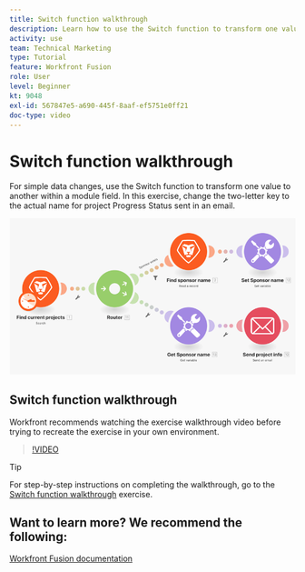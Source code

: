 ```yaml
---
title: Switch function walkthrough
description: Learn how to use the Switch function to transform one value to another within a module field in [!DNL Adobe Workfront Fusion].
activity: use
team: Technical Marketing
type: Tutorial
feature: Workfront Fusion
role: User
level: Beginner
kt: 9048
exl-id: 567847e5-a690-445f-8aaf-ef5751e0ff21
doc-type: video
---
```

# Switch function walkthrough

For simple data changes, use the Switch function to transform one value to another within a module field. In this exercise, change the two-letter key to the actual name for project Progress Status sent in an email.

![An image using the switch function](assets/beyond-basic-modules-3.png)

## Switch function walkthrough

Workfront recommends watching the exercise walkthrough video before trying to recreate the exercise in your own environment.

>[!VIDEO](https://video.tv.adobe.com/v/335289/?quality=12&learn=on)

>[!TIP]
>
>For step-by-step instructions on completing the walkthrough, go to the [Switch function walkthrough](https://experienceleague.adobe.com/docs/workfront-learn/tutorials-workfront/fusion/exercises/switch-function.html?lang=en) exercise.


## Want to learn more? We recommend the following:

[Workfront Fusion documentation](https://experienceleague.adobe.com/docs/workfront/using/adobe-workfront-fusion/workfront-fusion-2.html?lang=en)
